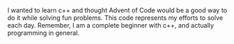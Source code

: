 I wanted to learn c++ and thought Advent of Code would be a good way to do it while solving fun problems.  This code represents my efforts to solve each day.  Remember, I am a complete beginner with c++, and actually programming in general.
